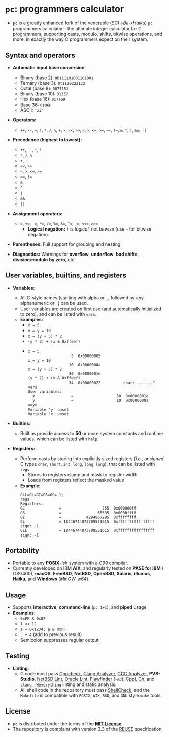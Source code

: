 <!-- vim: set nocp expandtab ft=markdown : -->
<!-- SPDX-License-Identifier: MIT -->
<!-- Copyright (c) 2025 Jeffrey H. Johnson -->
<!-- scspell-id: 498fb4ee-a43d-11f0-aae1-80ee73e9b8e7 -->
# `pc`: programmers calculator

* `pc` is a greatly enhanced fork of the venerable (*SGI*→*Be*→*Haiku*)
  `pc` programmers calculator—the ultimate integer calculator for C
  programmers, supporting casts, modulo, shifts, bitwise operations, and
  more, in exactly the way C programmers expect on their system.

## Syntax and operators

* **Automatic input base conversion**:
  * Binary (base 2): `0b111101001101001`
  * Ternary (base 3): `0t1120222122`
  * Octal (base 8): `0075151`
  * Binary (base 10): `31337`
  * Hex (base 16): `0x7a69`
  * Base 36: `0zO6H`
  * ASCII: `'zi'`

* **Operators:**
  * `++`, `--`, `~`, `!`, `*`, `/`, `%`, `+`, `-`, `<<`, `>>`, `<`, `>`,
    `<=`, `>=`, `==`, `!=`, `&`, `^`, `|`, `&&`, `||`

* **Precedence (highest to lowest):**
  * `++`, `--`, `~`, `!`
  * `*`, `/`, `%`
  * `+`, `-`
  * `<<`, `>>`
  * `<`, `>`, `<=`, `>=`
  * `==`, `!=`
  * `&`
  * `^`
  * `|`
  * `&&`
  * `||`

* **Assignment operators:**
  * `=`, `+=`, `-=`, `*=`, `/=`, `%=`, `&=`, `^=`, `|=`, `<<=`, `>>=`
    * **Logical negation:** `!` is *logical*, not *bitwise*
      (use `~` for bitwise negation).

* **Parentheses:** Full support for grouping and nesting.

* **Diagnostics:** Warnings for **overflow**, **underflow**,
  **bad shifts**, **division**/**modulo** **by** **zero**, etc.

## User variables, builtins, and registers

* **Variables:**
  * All C-style names (starting with alpha or `_`, followed by any
    alphanumeric or `_`) can be used.
  * User variables are created on first use
    (and automatically initialized to zero), and can be listed with `vars`.
  * **Examples:**
    * `x = 5`
    * `x = y = 10`
    * `x = (y + 5) * 2`
    * `(y * 2) + (x & 0xffeef)`
    * 
      ```
      x = 5
                         5  0x00000005
      x = y = 10
                        10  0x0000000a
      x = (y + 5) * 2
                        30  0x0000001e
      (y * 2) + (x & 0xffeef)
                        34  0x00000022          char: ......."
      vars
      User variables:
        x                =                   30  0x0000001e
        y                =                   10  0x0000000a
      x=y=
      Variable 'y' unset
      Variable 'x' unset
      ```

* **Builtins:**
  * Builtins provide access to **50** or more system constants and runtime
    values, which can be listed with `help`.

* **Registers:**
  * Perform casts by storing into explicitly sized registers
    (*i.e.*, *unsigned* C types `char`, `short`, `int`, `long`, `long long`),
    that can be listed with `regs`.
    * Stores to registers clamp and mask to register width
    * Loads from registers reflect the masked value
  * **Example:**
    ```
    GLL=GL=GI=GS=GC=-1;
    regs
    Registers:
    GC               =                  255  0x000000ff
    GS               =                65535  0x0000ffff
    GI               =           4294967295  0xffffffff
    GL               = 18446744073709551615  0xffffffffffffffff  sign: -1
    GLL              = 18446744073709551615  0xffffffffffffffff  sign: -1
    ```

## Portability

* Portable to any **POSIX**-*ish* system with a *C99* compiler.
* Currently developed on IBM **AIX**, and regularly tested on
  **PASE for IBM i** (OS/400), **macOS**, **FreeBSD**, **NetBSD**,
  **OpenBSD**, **Solaris**, **illumos**, **Haiku**, and
  **Windows** (*MinGW-w64*).

## Usage

* Supports **interactive**, **command-line** (`pc 1+1`), and **piped** usage
* **Examples:**
  * `0xFF & 0x0F`
  * `1 << 12`
  * `a = 0x1234; a & 0xFF`
  * `. + 4` (add to previous result)
  * Semicolon suppresses regular output

## Testing

* **Linting**:
  * C code must pass [Cppcheck](https://cppcheck.sourceforge.io/), [Clang Analyzer](https://clang-analyzer.llvm.org/), [GCC Analyzer](https://gcc.gnu.org/onlinedocs/gcc/Static-Analyzer-Options.html),
    **PVS-Studio**, [NetBSD Lint](https://man.netbsd.org/lint.1), [Oracle Lint](https://www.oracle.com/application-development/developerstudio/), [Flawfinder](https://dwheeler.com/flawfinder/) (*`-m3`*),
    [Cppi](https://www.gnu.org/software/cppi/), [Ch](https://www.softintegration.com/), and [`clang -Weverything`](.lint.sh) linting and static analysis.
  * All shell code in the repository must pass [ShellCheck](https://www.shellcheck.net/), and the
    `Makefile` is compatible with `POSIX`, `AIX`, `BSD`, and `GNU` style
    `make` tools.

## License

* `pc` is distributed under the terms of the [**MIT License**](LICENSE).
* The repository is complaint with version 3.3 of the [REUSE](https://reuse.software/) specification.
